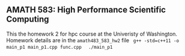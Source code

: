 <h2> AMATH 583: High Performance Scientific Computing </h2>
This the homework 2 for hpc course at the Univeristy of Washington. Homework details are in the <code>amath483_583_hw2</code> file 
<code> g++ -std=c++11 -o main_p1 main_p1.cpp func.cpp </code>
<code> ./main_p1 </code>